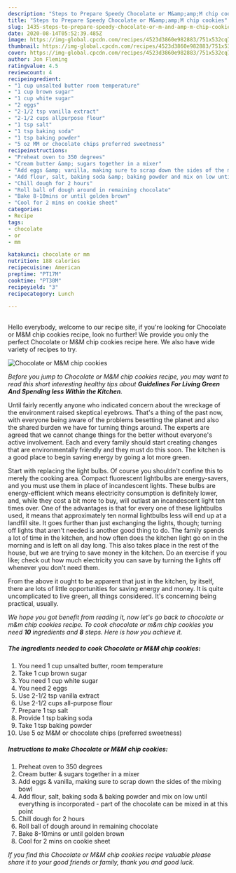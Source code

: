 ```yaml
---
description: "Steps to Prepare Speedy Chocolate or M&amp;amp;M chip cookies"
title: "Steps to Prepare Speedy Chocolate or M&amp;amp;M chip cookies"
slug: 1435-steps-to-prepare-speedy-chocolate-or-m-and-amp-m-chip-cookies
date: 2020-08-14T05:52:39.485Z
image: https://img-global.cpcdn.com/recipes/4523d3860e982883/751x532cq70/chocolate-or-mm-chip-cookies-recipe-main-photo.jpg
thumbnail: https://img-global.cpcdn.com/recipes/4523d3860e982883/751x532cq70/chocolate-or-mm-chip-cookies-recipe-main-photo.jpg
cover: https://img-global.cpcdn.com/recipes/4523d3860e982883/751x532cq70/chocolate-or-mm-chip-cookies-recipe-main-photo.jpg
author: Jon Fleming
ratingvalue: 4.5
reviewcount: 4
recipeingredient:
- "1 cup unsalted butter room temperature"
- "1 cup brown sugar"
- "1 cup white sugar"
- "2 eggs"
- "2-1/2 tsp vanilla extract"
- "2-1/2 cups allpurpose flour"
- "1 tsp salt"
- "1 tsp baking soda"
- "1 tsp baking powder"
- "5 oz MM or chocolate chips preferred sweetness"
recipeinstructions:
- "Preheat oven to 350 degrees"
- "Cream butter &amp; sugars together in a mixer"
- "Add eggs &amp; vanilla, making sure to scrap down the sides of the mixing bowl"
- "Add flour, salt, baking soda &amp; baking powder and mix on low until everything is incorporated - part of the chocolate can be mixed in at this point"
- "Chill dough for 2 hours"
- "Roll ball of dough around in remaining chocolate"
- "Bake 8-10mins or until golden brown"
- "Cool for 2 mins on cookie sheet"
categories:
- Recipe
tags:
- chocolate
- or
- mm

katakunci: chocolate or mm 
nutrition: 188 calories
recipecuisine: American
preptime: "PT17M"
cooktime: "PT30M"
recipeyield: "3"
recipecategory: Lunch

---
```

<br>
Hello everybody, welcome to our recipe site, if you're looking for Chocolate or M&amp;M chip cookies recipe, look no further! We provide you only the perfect Chocolate or M&amp;M chip cookies recipe here. We also have wide variety of recipes to try.
<br>


![Chocolate or M&amp;M chip cookies](https://img-global.cpcdn.com/recipes/4523d3860e982883/751x532cq70/chocolate-or-mm-chip-cookies-recipe-main-photo.jpg)

<i>Before you jump to Chocolate or M&amp;M chip cookies recipe, you may want to read this short interesting healthy tips about 
<strong>Guidelines For Living Green And Spending less Within the Kitchen</strong>.</i>
</br>

Until fairly recently anyone who indicated concern about the wreckage of the environment raised skeptical eyebrows. That's a thing of the past now, with everyone being aware of the problems besetting the planet and also the shared burden we have for turning things around. The experts are agreed that we cannot change things for the better without everyone's active involvement. Each and every family should start creating changes that are environmentally friendly and they must do this soon. The kitchen is a good place to begin saving energy by going a lot more green.

Start with replacing the light bulbs. Of course you shouldn't confine this to merely the cooking area. Compact fluorescent lightbulbs are energy-savers, and you must use them in place of incandescent lights. These bulbs are energy-efficient which means electricity consumption is definitely lower, and, while they cost a bit more to buy, will outlast an incandescent light ten times over. One of the advantages is that for every one of these lightbulbs used, it means that approximately ten normal lightbulbs less will end up at a landfill site. It goes further than just exchanging the lights, though; turning off lights that aren't needed is another good thing to do. The family spends a lot of time in the kitchen, and how often does the kitchen light go on in the morning and is left on all day long. This also takes place in the rest of the house, but we are trying to save money in the kitchen. Do an exercise if you like; check out how much electricity you can save by turning the lights off whenever you don't need them.

From the above it ought to be apparent that just in the kitchen, by itself, there are lots of little opportunities for saving energy and money. It is quite uncomplicated to live green, all things considered. It's concerning being practical, usually.


<i>We hope you got benefit from reading it, now let's go back to chocolate or m&amp;m chip cookies recipe. To cook chocolate or m&amp;m chip cookies you need <strong>10</strong> ingredients and <strong>8</strong> steps. Here is how you achieve it.
</i>

##### The ingredients needed to cook Chocolate or M&amp;M chip cookies:

1. You need 1 cup unsalted butter, room temperature
1. Take 1 cup brown sugar
1. You need 1 cup white sugar
1. You need 2 eggs
1. Use 2-1/2 tsp vanilla extract
1. Use 2-1/2 cups all-purpose flour
1. Prepare 1 tsp salt
1. Provide 1 tsp baking soda
1. Take 1 tsp baking powder
1. Use 5 oz M&amp;M or chocolate chips (preferred sweetness)


##### Instructions to make Chocolate or M&amp;M chip cookies:

1. Preheat oven to 350 degrees
1. Cream butter &amp; sugars together in a mixer
1. Add eggs &amp; vanilla, making sure to scrap down the sides of the mixing bowl
1. Add flour, salt, baking soda &amp; baking powder and mix on low until everything is incorporated - part of the chocolate can be mixed in at this point
1. Chill dough for 2 hours
1. Roll ball of dough around in remaining chocolate
1. Bake 8-10mins or until golden brown
1. Cool for 2 mins on cookie sheet


<i>If you find this Chocolate or M&amp;M chip cookies recipe valuable please share it to your good friends or family, thank you and good luck.</i>
